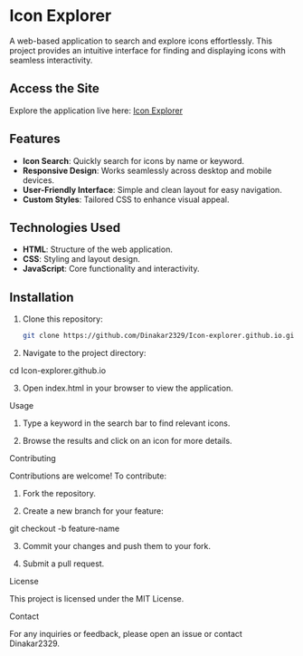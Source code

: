 # Icon Explorer

A web-based application to search and explore icons effortlessly. This project provides an intuitive interface for finding and displaying icons with seamless interactivity.

## Access the Site

Explore the application live here: [Icon Explorer](https://dinakar2329.github.io/Icon-explorer.github.io/)

## Features

- **Icon Search**: Quickly search for icons by name or keyword.
- **Responsive Design**: Works seamlessly across desktop and mobile devices.
- **User-Friendly Interface**: Simple and clean layout for easy navigation.
- **Custom Styles**: Tailored CSS to enhance visual appeal.

## Technologies Used

- **HTML**: Structure of the web application.
- **CSS**: Styling and layout design.
- **JavaScript**: Core functionality and interactivity.

## Installation

1. Clone this repository:
   ```bash
   git clone https://github.com/Dinakar2329/Icon-explorer.github.io.git

2. Navigate to the project directory:

cd Icon-explorer.github.io


3. Open index.html in your browser to view the application.



Usage

1. Type a keyword in the search bar to find relevant icons.


2. Browse the results and click on an icon for more details.


Contributing

Contributions are welcome! To contribute:

1. Fork the repository.


2. Create a new branch for your feature:

git checkout -b feature-name


3. Commit your changes and push them to your fork.


4. Submit a pull request.



License

This project is licensed under the MIT License.

Contact

For any inquiries or feedback, please open an issue or contact Dinakar2329.


